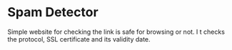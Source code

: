 # Spam Detector
Simple website for checking the link is safe for browsing or not. I t checks the protocol, SSL certificate and its validity date.
